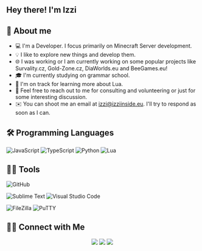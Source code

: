 <h2>Hey there! I'm Izzi</h2>

<!-- About Me -->

## 📖 About me

* 💻 I'm a Developer. I focus primarily on Minecraft Server development.
* 💡 I like to explore new things and develop them.
* 🌐 I was working or I am currently working on some popular projects like Survality.cz, Gold-Zone.cz, DiaWorlds.eu and BeeGames.eu!
* 🎓 I'm currently studying on grammar school.
* 🌱 I'm on track for learning more about Lua. 
* 💬 Feel free to reach out to me for consulting and volunteering or just for some interesting discussion.
* ✉️ You can shoot me an email at izzi@izziinside.eu. I'll try to respond as soon as I can.

<!-- Programming Languages -->

## 🛠 Programming Languages

![JavaScript](https://img.shields.io/badge/-JavaScript-05122A?style=flat&logo=javascript)
![TypeScript](https://img.shields.io/badge/-TypeScript-05122A?style=flat&logo=typescript)
![Python](https://img.shields.io/badge/-Python-05122A?style=flat&logo=python)
![Lua](https://img.shields.io/badge/-Lua-05122A?style=flat&logo=lua)

<!-- Tools, which I using -->

## 👨‍💻 Tools

![GitHub](https://img.shields.io/badge/-GitHub-05122A?style=flat&logo=github)

![Sublime Text](https://img.shields.io/badge/-Sublime%20Text-05122A?style=flat&logo=sublime)
![Visual Studio Code](https://img.shields.io/badge/-Visual%20Studio%20Code-05122A?style=flat&logo=visual-studio-code)

![FileZilla](https://img.shields.io/badge/-FileZilla-05122A?style=flat&logo=filezilla)
![PuTTY](https://img.shields.io/badge/-PuTTY-05122A?style=flat&logo=putty)


## 🤝🏻 Connect with Me

<p align="center">
<a href="mailto:izzi@izziinside.eu"><img src="https://img.shields.io/badge/-Gmail-D14836?style=flat&logo=Gmail&logoColor=white"/></a>
<a href="https://instagram.com/_trapizzi"><img src="https://img.shields.io/badge/-Instagram-E4405F?style=flat&logo=Instagram&logoColor=white"/></a>
<a href="https://discord.diaworlds.eu"><img src="https://img.shields.io/badge/-Discord-05122A?style=flat&logo=discord&logoColor=white"/></a>
</p>
